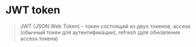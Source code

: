 # JWT token
> JWT (JSON Web Token) - токен состоящий из двух токенов, access (обычный токен для аутентификации), refresh (для обновления access токена)